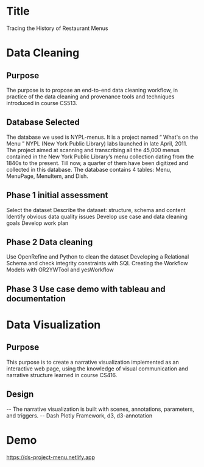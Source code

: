 # Title
Tracing the History of Restaurant Menus

# Data Cleaning
## Purpose
The purpose is to propose an end-to-end data cleaning workflow, in practice of
the data cleaning and provenance tools and techniques introduced in course CS513.
## Database Selected
The database we used is NYPL-menus. It is a project named “ What's on the Menu ”
NYPL (New York Public Library) labs launched in late April, 2011. The project aimed at
scanning and transcribing all the 45,000 menus contained in the New York Public
Library’s menu collection dating from the 1840s to the present. Till now, a quarter of
them have been digitized and collected in this database.
The database contains 4 tables: Menu, MenuPage, MenuItem, and Dish.
## Phase 1 initial assessment
Select the dataset
Describe the dataset: structure, schema and content
Identify obvious data quality issues
Develop use case and data cleaning goals
Develop work plan
## Phase 2 Data cleaning
Use OpenRefine and Python to clean the dataset
Developing a Relational Schema and check integrity constraints with SQL
Creating the Workflow Models with OR2YWTool and yesWorkflow
## Phase 3 Use case demo with tableau and documentation


# Data Visualization
## Purpose
This purpose is to create a narrative visualization implemented as an interactive web
page, using the knowledge of visual communication and narrative structure learned in
course CS416. 
## Design
-- The narrative visualization is built with scenes, annotations, parameters,
and triggers.
-- Dash Plotly Framework, d3, d3-annotation


# Demo
https://ds-project-menu.netlify.app
